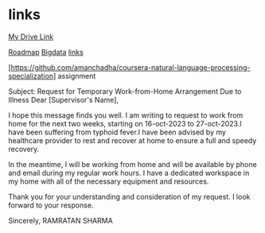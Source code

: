 # links
[My Drive Link](https://drive.google.com/drive/folders/1MWg0PLcXU5NQ7u4gFQ09MPXt3xrc2HmK?usp=sharing)

[Roadmap](https://roadmap.sh/)
[Bigdata](https://github.com/datastacktv/data-engineer-roadmap)
[links](https://github.com/thapatechnical/reactfirebaseYoutube/)


[https://github.com/amanchadha/coursera-natural-language-processing-specialization] assignment

Subject: Request for Temporary Work-from-Home Arrangement Due to Illness
Dear [Supervisor's Name],

I hope this message finds you well. I am writing to request to work from home for the next two weeks, starting on 16-oct-2023 to 27-oct-2023.I have been suffering from typhoid fever.I have been advised by my healthcare provider to rest and recover at home to ensure a full and speedy recovery.

In the meantime, I will be working from home and will be available by phone and email during my regular work hours. I have a dedicated workspace in my home with all of the necessary equipment and resources.

Thank you for your understanding and consideration of my request. I look forward to your response.

Sincerely,
RAMRATAN SHARMA
